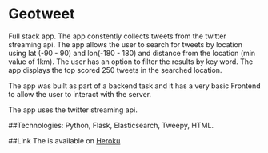 # Geotweet

Full stack app. The app constently collects tweets from the twitter streaming api. The app allows the user to search for tweets by location using lat (-90 - 90) and lon(-180 - 180) and distance from the location (min value of 1km). The user has an option to filter the results by key word. The app displays the top scored 250 tweets in the searched location.

The app was built as part of a backend task and it has a very basic Frontend to allow the user to interact with the server.

The app uses the twitter streaming api.

##Technologies: 
Python, Flask, Elasticsearch, Tweepy, HTML.

##Link
The is available on [Heroku](https://geotweetcollect.herokuapp.com/)
